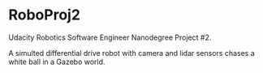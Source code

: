 # RoboProj2
Udacity Robotics Software Engineer Nanodegree Project #2. 

A simulted differential drive robot with camera and lidar sensors chases a white ball in a Gazebo world.
